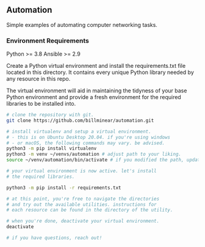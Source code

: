 ## Automation

Simple examples of automating computer networking tasks.

### Environment Requirements

Python >= 3.8
Ansible >= 2.9

Create a Python virtual environment and install the 
requirements.txt file located in this directory. It 
contains every unique Python library needed by any 
resource in this repo.

The virtual environment will aid in maintaining the
tidyness of your base Python environment and provide
a fresh environment for the required libraries to
be installed into.
```sh
# clone the repository with git.
git clone https://github.com/billminear/automation.git

# install virtualenv and setup a virtual environment.
# - this is on Ubuntu Desktop 20.04. if you're using windows
# - or macOS, the following commands may vary. be advised.
python3 -m pip install virtualenv
python3 -m venv ~/venvs/automation # adjust path to your liking.
source ~/venv/automation/bin/activate # if you modified the path, update here.

# your virtual environment is now active. let's install
# the required libraries.

python3 -m pip install -r requirements.txt

# at this point, you're free to navigate the directories
# and try out the available utilities. instructions for 
# each resource can be found in the directory of the utility.

# when you're done, deactivate your virtual environment.
deactivate

# if you have questions, reach out!
````
